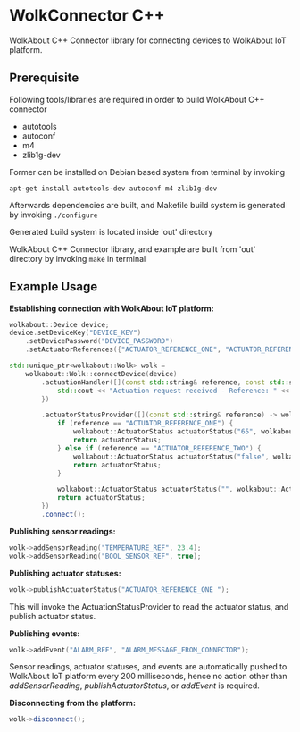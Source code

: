 # WolkConnector C++
WolkAbout C++ Connector library for connecting devices to WolkAbout IoT platform.

Prerequisite
------
Following tools/libraries are required in order to build WolkAbout C++ connector

* autotools
* autoconf
* m4
* zlib1g-dev

Former can be installed on Debian based system from terminal by invoking

`apt-get install autotools-dev autoconf m4 zlib1g-dev`

Afterwards dependencies are built, and Makefile build system is generated by invoking
`./configure`

Generated build system is located inside 'out' directory


WolkAbout C++ Connector library, and example are built from 'out' directory by invoking
`make` in terminal

Example Usage
-------------
**Establishing connection with WolkAbout IoT platform:**
```cpp
wolkabout::Device device;
device.setDeviceKey("DEVICE_KEY")
    .setDevicePassword("DEVICE_PASSWORD")
    .setActuatorReferences({"ACTUATOR_REFERENCE_ONE", "ACTUATOR_REFERENCE_TWO"});

std::unique_ptr<wolkabout::Wolk> wolk =
    wolkabout::Wolk::connectDevice(device)
        .actuationHandler([](const std::string& reference, const std::string& value) -> void {
            std::cout << "Actuation request received - Reference: " << reference << " value: " << value << std::endl;
        })

        .actuatorStatusProvider([](const std::string& reference) -> wolkabout::ActuatorStatus {
            if (reference == "ACTUATOR_REFERENCE_ONE") {
                wolkabout::ActuatorStatus actuatorStatus("65", wolkabout::ActuatorStatus::State::READY);
                return actuatorStatus;
            } else if (reference == "ACTUATOR_REFERENCE_TWO") {
                wolkabout::ActuatorStatus actuatorStatus("false", wolkabout::ActuatorStatus::State::READY);
                return actuatorStatus;
            }

            wolkabout::ActuatorStatus actuatorStatus("", wolkabout::ActuatorStatus::State::READY);
            return actuatorStatus;
        })
        .connect();
```

**Publishing sensor readings:**
```cpp
wolk->addSensorReading("TEMPERATURE_REF", 23.4);
wolk->addSensorReading("BOOL_SENSOR_REF", true);
```

**Publishing actuator statuses:**
```cpp
wolk->publishActuatorStatus("ACTUATOR_REFERENCE_ONE ");
```
This will invoke the ActuationStatusProvider to read the actuator status,
and publish actuator status.

**Publishing events:**
```cpp
wolk->addEvent("ALARM_REF", "ALARM_MESSAGE_FROM_CONNECTOR");
```

Sensor readings, actuator statuses, and events are automatically pushed to WolkAbout IoT platform every 200 milliseconds,
hence no action other than *addSensorReading*, *publishActuatorStatus*, or *addEvent* is required.

**Disconnecting from the platform:**
```cpp
wolk->disconnect();
```
